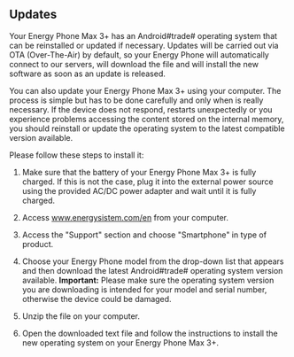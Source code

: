 ## Updates

Your Energy Phone Max 3+ has an Android#trade# operating system that can be reinstalled or updated if necessary. Updates will be carried out via OTA (Over-The-Air) by default, so your Energy Phone will automatically connect to our servers, will download the file and will install the new software as soon as an update is released.

You can also update your Energy Phone Max 3+ using your computer. The process is simple but has to be done carefully and only when is really necessary. If the device does not respond, restarts unexpectedly or you experience problems accessing the content stored on the internal memory, you should reinstall or update the operating system to the latest compatible version available.

Please follow these steps to install it:

1. Make sure that the battery of your Energy Phone Max 3+ is fully charged. If this is not the case, plug it into the external power source using the provided AC/DC power adapter and wait until it is fully charged.

2. Access www.energysistem.com/en from your computer.

3. Access the "Support" section and choose "Smartphone" in type of product.

4. Choose your Energy Phone model from the drop-down list that appears and then download the latest Android#trade# operating system version available.
**Important:**
Please make sure the operating system version you are downloading is intended for your model and serial number, otherwise the device could be damaged.

5. Unzip the file on your computer.

6. Open the downloaded text file and follow the instructions to install the new operating system on your Energy Phone Max 3+.


